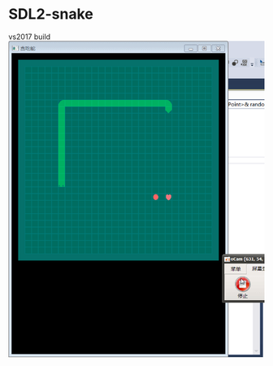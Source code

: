 # SDL2-snake

vs2017 build
![image](https://github.com/QQ1598058687/SDL2-snake/blob/main/QQ%E5%9B%BE%E7%89%8720210918035703.gif)
